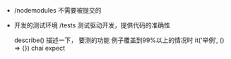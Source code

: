 - /nodemodules
不需要被提交的

- 开发的测试环境
  /tests
  测试驱动开发，提供代码的准确性

  describe() 描述一下， 要测的功能
  例子覆盖到99%以上的情况时
  it('举例', () => {})
  chai  expect 